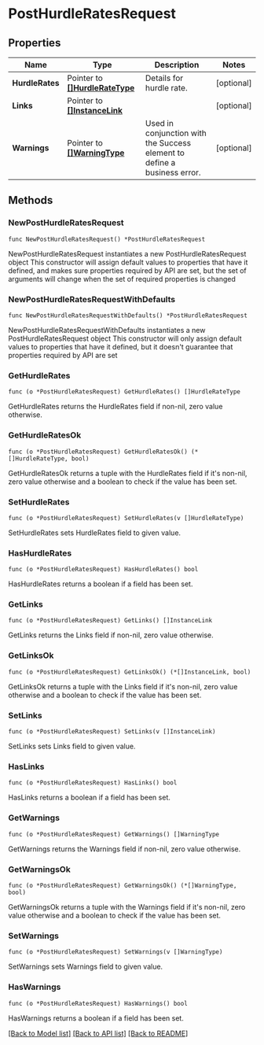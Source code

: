 # PostHurdleRatesRequest

## Properties

Name | Type | Description | Notes
------------ | ------------- | ------------- | -------------
**HurdleRates** | Pointer to [**[]HurdleRateType**](HurdleRateType.md) | Details for hurdle rate. | [optional] 
**Links** | Pointer to [**[]InstanceLink**](InstanceLink.md) |  | [optional] 
**Warnings** | Pointer to [**[]WarningType**](WarningType.md) | Used in conjunction with the Success element to define a business error. | [optional] 

## Methods

### NewPostHurdleRatesRequest

`func NewPostHurdleRatesRequest() *PostHurdleRatesRequest`

NewPostHurdleRatesRequest instantiates a new PostHurdleRatesRequest object
This constructor will assign default values to properties that have it defined,
and makes sure properties required by API are set, but the set of arguments
will change when the set of required properties is changed

### NewPostHurdleRatesRequestWithDefaults

`func NewPostHurdleRatesRequestWithDefaults() *PostHurdleRatesRequest`

NewPostHurdleRatesRequestWithDefaults instantiates a new PostHurdleRatesRequest object
This constructor will only assign default values to properties that have it defined,
but it doesn't guarantee that properties required by API are set

### GetHurdleRates

`func (o *PostHurdleRatesRequest) GetHurdleRates() []HurdleRateType`

GetHurdleRates returns the HurdleRates field if non-nil, zero value otherwise.

### GetHurdleRatesOk

`func (o *PostHurdleRatesRequest) GetHurdleRatesOk() (*[]HurdleRateType, bool)`

GetHurdleRatesOk returns a tuple with the HurdleRates field if it's non-nil, zero value otherwise
and a boolean to check if the value has been set.

### SetHurdleRates

`func (o *PostHurdleRatesRequest) SetHurdleRates(v []HurdleRateType)`

SetHurdleRates sets HurdleRates field to given value.

### HasHurdleRates

`func (o *PostHurdleRatesRequest) HasHurdleRates() bool`

HasHurdleRates returns a boolean if a field has been set.

### GetLinks

`func (o *PostHurdleRatesRequest) GetLinks() []InstanceLink`

GetLinks returns the Links field if non-nil, zero value otherwise.

### GetLinksOk

`func (o *PostHurdleRatesRequest) GetLinksOk() (*[]InstanceLink, bool)`

GetLinksOk returns a tuple with the Links field if it's non-nil, zero value otherwise
and a boolean to check if the value has been set.

### SetLinks

`func (o *PostHurdleRatesRequest) SetLinks(v []InstanceLink)`

SetLinks sets Links field to given value.

### HasLinks

`func (o *PostHurdleRatesRequest) HasLinks() bool`

HasLinks returns a boolean if a field has been set.

### GetWarnings

`func (o *PostHurdleRatesRequest) GetWarnings() []WarningType`

GetWarnings returns the Warnings field if non-nil, zero value otherwise.

### GetWarningsOk

`func (o *PostHurdleRatesRequest) GetWarningsOk() (*[]WarningType, bool)`

GetWarningsOk returns a tuple with the Warnings field if it's non-nil, zero value otherwise
and a boolean to check if the value has been set.

### SetWarnings

`func (o *PostHurdleRatesRequest) SetWarnings(v []WarningType)`

SetWarnings sets Warnings field to given value.

### HasWarnings

`func (o *PostHurdleRatesRequest) HasWarnings() bool`

HasWarnings returns a boolean if a field has been set.


[[Back to Model list]](../README.md#documentation-for-models) [[Back to API list]](../README.md#documentation-for-api-endpoints) [[Back to README]](../README.md)


